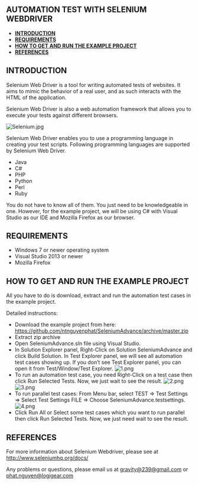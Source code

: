 **AUTOMATION TEST WITH SELENIUM WEBDRIVER**
-------------------------------------------

- [**INTRODUCTION**](https://github.com/ntnguyenphat/SeleniumAdvance/blob/master/README.md#introduction)
-  **[REQUIREMENTS](https://github.com/ntnguyenphat/SeleniumAdvance/blob/master/README.md#requirements)** 
- **[HOW TO GET AND RUN THE EXAMPLE PROJECT](https://github.com/ntnguyenphat/SeleniumAdvance/blob/master/README.md#how-to-get-and-run-the-example-project)** 
- **[REFERENCES](https://github.com/ntnguyenphat/SeleniumAdvance/blob/master/README.md#references)**


**INTRODUCTION**
----------------

Selenium Web Driver is a tool for writing automated tests of websites. It aims to mimic the behavior of a real user, and as such interacts with the HTML of the application.

Selenium Web Driver is also a web automation framework that allows you to execute your tests against different browsers.

 ![Selenium.jpg](http://2.pik.vn/201666e4dba2-e0cd-40bd-83a9-94eb129b0663.jpg)

Selenium Web Driver enables you to use a programming language in creating your test scripts. Following programming languages are supported by Selenium Web Driver.

 - Java
 - C#
 - PHP
 - Python
 - Perl
 - Ruby

You do not have to know all of them. You just need to be knowledgeable in one. However, for the example project, we will be using C# with Visual Studio as our IDE and Mozilla Firefox as our browser.

**REQUIREMENTS**
----------------
 - Windows 7 or newer operating system
 - Visual Studio 2013 or newer
 - Mozilla Firefox

**HOW TO GET AND RUN THE EXAMPLE PROJECT**
------------------------------------------

All you have to do is download, extract and run the automation test cases in the example project.

Detailed instructions:

 - Download the example project from here:
   https://github.com/ntnguyenphat/SeleniumAdvance/archive/master.zip
 - Extract zip archive
 - Open SeleniumAdvance.sln file using Visual Studio.
 - In Solution Explorer panel, Right-Click on Solution SeleniumAdvance
   and click Build Solution. In Test Explorer panel, we will see all
   automation test cases showing up. If you don’t see Test Explorer
   panel, you can open it from Test/Window/Test Explorer.
 ![1.png](http://2.pik.vn/20163228a056-219c-414a-bb0e-d5ee75c82422.png)
 - To run an automation test case, you need Right-Click on a test case
   then click Run Selected Tests. Now, we just wait to see the result.
![2.png](http://2.pik.vn/20165f2abb4d-3c50-4695-b2a3-92c734517985.png)
![3.png](http://2.pik.vn/2016023b735e-38b8-45c4-8432-2de61dbe6fb9.png)
 - To run parallel test cases: From Menu bar, select TEST => Test
   Settings => Select Test Settings FILE => Choose
   SeleniumAdvance.testsettings.
![4.png](http://2.pik.vn/201662ce7c96-5c8c-43d2-abf1-74b0c1253a83.png)
 - Click Run All or Select some test cases which you want to run
   parallel then click Run Selected Tests. Now, we just need wait to see
   the result.

**REFERENCES**
--------------

For more information about Selenium Webdriver, please see at http://www.seleniumhq.org/docs/

Any problems or questions, please email us at [gravity@239@gmail.com](gravity239@gmail.com) or [phat.nguyen@logigear.com](phat.nguyen@logigear.com)
